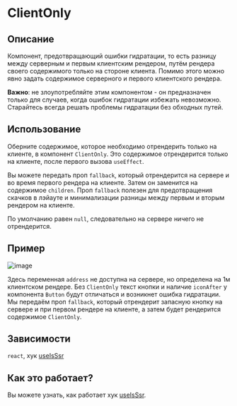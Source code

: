 # ClientOnly

## Описание

Компонент, предотвращающий ошибки гидратации, то есть разницу между серверным и первым клиентским рендером, путём рендера своего содержимого только на стороне клиента. Помимо этого можно явно задать содержимое серверного и первого клиентского рендера. 

**Важно**: не злоупотребляйте этим компонентом - он предназначен только для случаев, когда ошибок гидратации избежать невозможно. Старайтесь всегда решать проблемы гидратации без обходных путей.

## Использование

Оберните содержимое, которое необходимо отрендерить только на клиенте, в компонент `ClientOnly`. Это содержимое отрендерится только на клиенте, после первого вызова `useEffect`.

Вы можете передать проп `fallback`, который отрендерится на сервере и во время первого рендера на клиенте. Затем он заменится на содержимое `children`. Проп `fallback` полезен для предотвращения скачков в лэйауте и минимализации разницы между первым и вторым рендером на клиенте. 

По умолчанию равен `null`, следовательно на сервере ничего не отрендерится.

## Пример

![image](https://user-images.githubusercontent.com/90761929/224033635-67df6c9b-bdf2-4b0c-ab28-da0012262a14.png)

Здесь переменная `address` не доступна на сервере, но определена на 1м клиентском рендере. Без `ClientOnly` текст кнопки и наличие `iconAfter` у компонента `Button` будут отличаться и возникнет ошибка гидратации. Мы передаём проп `fallback`, который отрендерит запасную кнопку на сервере и при первом рендере на клиенте, а затем будет рендерится содержимое `ClientOnly`.

## Зависимости

`react`, хук [useIsSsr](../../hooks/useIsSsr/README.md)

## Как это работает?

Вы можете узнать, как работает хук [useIsSsr](../../hooks/useIsSsr/README.md).
